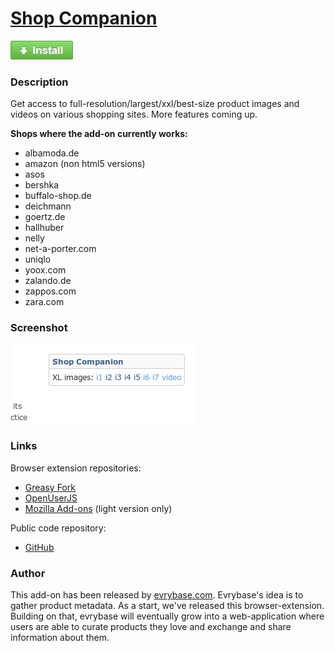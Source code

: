 # [Shop Companion](https://github.com/ShopCompanion/shop-companion)

[![Install](https://raw.githubusercontent.com/ShopCompanion/shop-companion/master/github-install-button.jpg)](https://greasyfork.org/scripts/1678-shop-companion/code/Shop%20Companion.user.js)

### Description

Get access to full-resolution/largest/xxl/best-size product images and videos on various shopping sites. More features coming up.

__Shops where the add-on currently works:__
* albamoda.de
* amazon (non html5 versions)
* asos
* bershka
* buffalo-shop.de
* deichmann
* goertz.de
* hallhuber
* nelly
* net-a-porter.com
* uniqlo
* yoox.com
* zalando.de
* zappos.com
* zara.com

### Screenshot

![Shop Companion screenshot](https://raw.githubusercontent.com/ShopCompanion/shop-companion/master/screenshot.png)

### Links

Browser extension repositories:

* [Greasy Fork](https://greasyfork.org/scripts/1678-shop-companion)
* [OpenUserJS](https://openuserjs.org/scripts/shopcompanion/httpwww.evrybase.comaddon/Shop_Companion)
* [Mozilla Add-ons](https://addons.mozilla.org/en-US/firefox/addon/shop-companion/) (light version only)

Public code repository:

* [GitHub](https://github.com/ShopCompanion/shop-companion)

### Author

This add-on has been released by [evrybase.com](http://www.evrybase.com/). Evrybase's idea is to gather product metadata. As a start, we've released this browser-extension. Building on that, evrybase will eventually grow into a web-application where users are able to curate products they love and exchange and share information about them.
